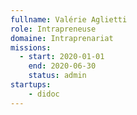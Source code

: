 ```yaml
---
fullname: Valérie Aglietti
role: Intrapreneuse
domaine: Intraprenariat
missions:
  - start: 2020-01-01
    end: 2020-06-30
    status: admin
startups:
    - didoc
---
```

